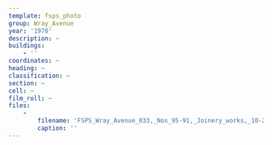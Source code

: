 ```yaml
---
template: fsps_photo
group: Wray_Avenue
year: '1978'
description: ~
buildings:
    - ''
coordinates: ~
heading: ~
classification: ~
section: ~
cell: ~
film_roll: ~
files:
    -
        filename: 'FSPS_Wray_Avenue_033,_Nos_95-91,_Joinery_works,_10-2-E,_1978.png'
        caption: ''
---
```

